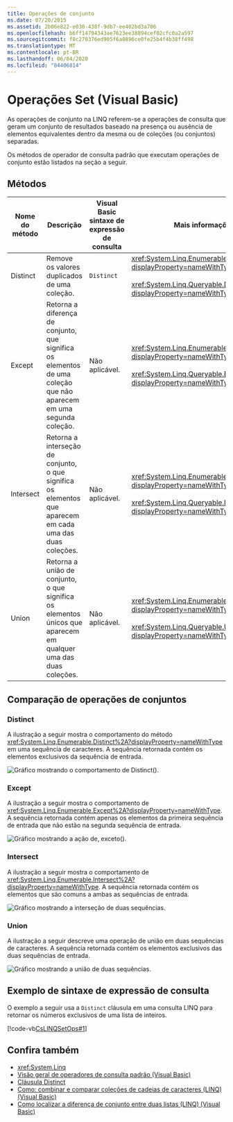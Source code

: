 ```yaml
---
title: Operações de conjunto
ms.date: 07/20/2015
ms.assetid: 2b06e822-e030-438f-9db7-ee402bd3a706
ms.openlocfilehash: b6ff14794343ae7623ee38894cef02cfc0a2a597
ms.sourcegitcommit: f8c270376ed905f6a8896ce0fe25b4f4b38ff498
ms.translationtype: MT
ms.contentlocale: pt-BR
ms.lasthandoff: 06/04/2020
ms.locfileid: "84406814"
---
```

# <a name="set-operations-visual-basic"></a>Operações Set (Visual Basic)

As operações de conjunto na LINQ referem-se a operações de consulta que geram um conjunto de resultados baseado na presença ou ausência de elementos equivalentes dentro da mesma ou de coleções (ou conjuntos) separadas.

Os métodos de operador de consulta padrão que executam operações de conjunto estão listados na seção a seguir.

## <a name="methods"></a>Métodos

|Nome do método|Descrição|Visual Basic sintaxe de expressão de consulta|Mais informações|
|-----------------|-----------------|------------------------------------------|----------------------|
|Distinct|Remove os valores duplicados de uma coleção.|`Distinct`|<xref:System.Linq.Enumerable.Distinct%2A?displayProperty=nameWithType><br /><br /> <xref:System.Linq.Queryable.Distinct%2A?displayProperty=nameWithType>|
|Except|Retorna a diferença de conjunto, que significa os elementos de uma coleção que não aparecem em uma segunda coleção.|Não aplicável.|<xref:System.Linq.Enumerable.Except%2A?displayProperty=nameWithType><br /><br /> <xref:System.Linq.Queryable.Except%2A?displayProperty=nameWithType>|
|Intersect|Retorna a interseção de conjunto, o que significa os elementos que aparecem em cada uma das duas coleções.|Não aplicável.|<xref:System.Linq.Enumerable.Intersect%2A?displayProperty=nameWithType><br /><br /> <xref:System.Linq.Queryable.Intersect%2A?displayProperty=nameWithType>|
|Union|Retorna a união de conjunto, o que significa os elementos únicos que aparecem em qualquer uma das duas coleções.|Não aplicável.|<xref:System.Linq.Enumerable.Union%2A?displayProperty=nameWithType><br /><br /> <xref:System.Linq.Queryable.Union%2A?displayProperty=nameWithType>|

## <a name="comparison-of-set-operations"></a>Comparação de operações de conjuntos

### <a name="distinct"></a>Distinct

A ilustração a seguir mostra o comportamento do método <xref:System.Linq.Enumerable.Distinct%2A?displayProperty=nameWithType> em uma sequência de caracteres. A sequência retornada contém os elementos exclusivos da sequência de entrada.

![Gráfico mostrando o comportamento de Distinct&#40;&#41;.](./media/set-operations/distinct-method-behavior.png)

### <a name="except"></a>Except

A ilustração a seguir mostra o comportamento de <xref:System.Linq.Enumerable.Except%2A?displayProperty=nameWithType>. A sequência retornada contém apenas os elementos da primeira sequência de entrada que não estão na segunda sequência de entrada.

![Gráfico mostrando a ação de, exceto&#40;&#41;.](./media/set-operations/except-behavior-graphic.png "Mostra o comportamento de Except.")

### <a name="intersect"></a>Intersect

A ilustração a seguir mostra o comportamento de <xref:System.Linq.Enumerable.Intersect%2A?displayProperty=nameWithType>. A sequência retornada contém os elementos que são comuns a ambas as sequências de entrada.

![Gráfico mostrando a interseção de duas sequências.](./media/set-operations/intersection-two-sequences.png)

### <a name="union"></a>Union

A ilustração a seguir descreve uma operação de união em duas sequências de caracteres. A sequência retornada contém os elementos exclusivos das duas sequências de entrada.

![Gráfico mostrando a união de duas sequências.](./media/set-operations/union-operation-two-sequences.png)

## <a name="query-expression-syntax-example"></a>Exemplo de sintaxe de expressão de consulta

O exemplo a seguir usa a `Distinct` cláusula em uma consulta LINQ para retornar os números exclusivos de uma lista de inteiros.

[!code-vb[CsLINQSetOps#1](~/samples/snippets/visualbasic/VS_Snippets_VBCSharp/CsLINQSetOps/VB/setops.vb#1)]

## <a name="see-also"></a>Confira também

- <xref:System.Linq>
- [Visão geral de operadores de consulta padrão (Visual Basic)](standard-query-operators-overview.md)
- [Cláusula Distinct](../../../language-reference/queries/distinct-clause.md)
- [Como: combinar e comparar coleções de cadeias de caracteres (LINQ) (Visual Basic)](how-to-combine-and-compare-string-collections-linq.md)
- [Como localizar a diferença de conjunto entre duas listas (LINQ) (Visual Basic)](how-to-find-the-set-difference-between-two-lists-linq.md)
